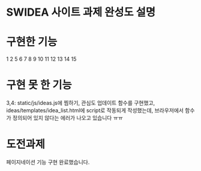 # SWIDEA 사이트 과제 완성도 설명

# 구현한 기능
1 2 5 6 7 8 9 10 11 12 13 14 15

# 구현 못 한 기능
3,4: static/js/ideas.js에 찜하기, 관심도 업데이트 함수를 구현했고, 
ideas/templates/idea_list.html에 script로 작동되게 작성했는데,
브라우저에서 함수가 정의되어 있지 않다는 에러가 나오고 있습니다 ㅠㅠ

# 도전과제
페이지네이션 기능 구현 완료했습니다. 
